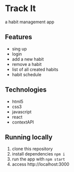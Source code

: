 # Track It

a habit management app

## Features

- sing up
- login
- add a new habit
- remove a habit
- list of all created habits
- habit schedule

## Technologies

- html5
- css3
- javascript
- react
- contextAPI

## Running locally

1. clone this repository
2. install dependencies `npm i`
3. run the app with `npm start`
4. access http://localhost:3000
